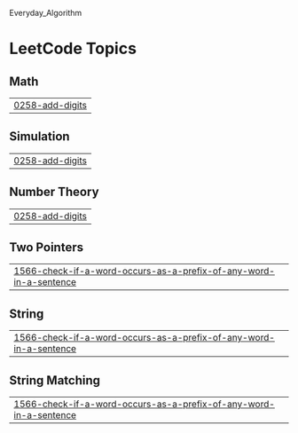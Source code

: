 Everyday_Algorithm

<!---LeetCode Topics Start-->
# LeetCode Topics
## Math
|  |
| ------- |
| [0258-add-digits](https://github.com/sung-hwan-new/everyday_algorithm/tree/master/0258-add-digits) |
## Simulation
|  |
| ------- |
| [0258-add-digits](https://github.com/sung-hwan-new/everyday_algorithm/tree/master/0258-add-digits) |
## Number Theory
|  |
| ------- |
| [0258-add-digits](https://github.com/sung-hwan-new/everyday_algorithm/tree/master/0258-add-digits) |
## Two Pointers
|  |
| ------- |
| [1566-check-if-a-word-occurs-as-a-prefix-of-any-word-in-a-sentence](https://github.com/sung-hwan-new/everyday_algorithm/tree/master/1566-check-if-a-word-occurs-as-a-prefix-of-any-word-in-a-sentence) |
## String
|  |
| ------- |
| [1566-check-if-a-word-occurs-as-a-prefix-of-any-word-in-a-sentence](https://github.com/sung-hwan-new/everyday_algorithm/tree/master/1566-check-if-a-word-occurs-as-a-prefix-of-any-word-in-a-sentence) |
## String Matching
|  |
| ------- |
| [1566-check-if-a-word-occurs-as-a-prefix-of-any-word-in-a-sentence](https://github.com/sung-hwan-new/everyday_algorithm/tree/master/1566-check-if-a-word-occurs-as-a-prefix-of-any-word-in-a-sentence) |
<!---LeetCode Topics End-->